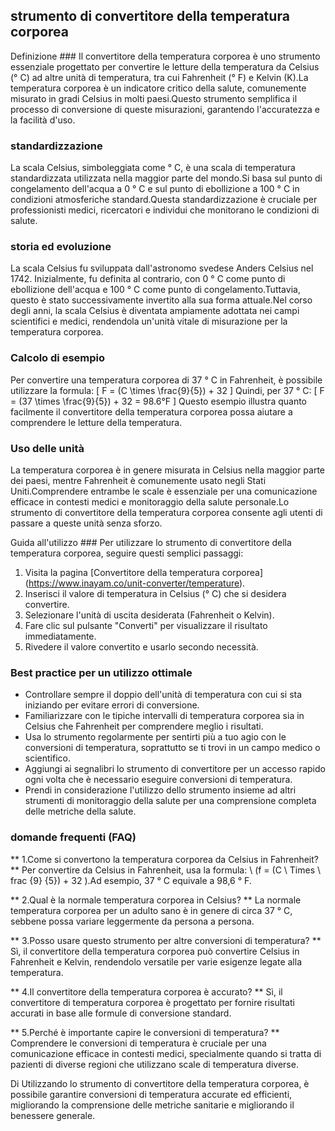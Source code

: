 ## strumento di convertitore della temperatura corporea

Definizione ###
Il convertitore della temperatura corporea è uno strumento essenziale progettato per convertire le letture della temperatura da Celsius (° C) ad altre unità di temperatura, tra cui Fahrenheit (° F) e Kelvin (K).La temperatura corporea è un indicatore critico della salute, comunemente misurato in gradi Celsius in molti paesi.Questo strumento semplifica il processo di conversione di queste misurazioni, garantendo l'accuratezza e la facilità d'uso.

### standardizzazione
La scala Celsius, simboleggiata come ° C, è una scala di temperatura standardizzata utilizzata nella maggior parte del mondo.Si basa sul punto di congelamento dell'acqua a 0 ° C e sul punto di ebollizione a 100 ° C in condizioni atmosferiche standard.Questa standardizzazione è cruciale per professionisti medici, ricercatori e individui che monitorano le condizioni di salute.

### storia ed evoluzione
La scala Celsius fu sviluppata dall'astronomo svedese Anders Celsius nel 1742. Inizialmente, fu definita al contrario, con 0 ° C come punto di ebollizione dell'acqua e 100 ° C come punto di congelamento.Tuttavia, questo è stato successivamente invertito alla sua forma attuale.Nel corso degli anni, la scala Celsius è diventata ampiamente adottata nei campi scientifici e medici, rendendola un'unità vitale di misurazione per la temperatura corporea.

### Calcolo di esempio
Per convertire una temperatura corporea di 37 ° C in Fahrenheit, è possibile utilizzare la formula:
\[ F = (C \times \frac{9}{5}) + 32 \]
Quindi, per 37 ° C:
\[ F = (37 \times \frac{9}{5}) + 32 = 98.6°F \]
Questo esempio illustra quanto facilmente il convertitore della temperatura corporea possa aiutare a comprendere le letture della temperatura.

### Uso delle unità
La temperatura corporea è in genere misurata in Celsius nella maggior parte dei paesi, mentre Fahrenheit è comunemente usato negli Stati Uniti.Comprendere entrambe le scale è essenziale per una comunicazione efficace in contesti medici e monitoraggio della salute personale.Lo strumento di convertitore della temperatura corporea consente agli utenti di passare a queste unità senza sforzo.

Guida all'utilizzo ###
Per utilizzare lo strumento di convertitore della temperatura corporea, seguire questi semplici passaggi:
1. Visita la pagina [Convertitore della temperatura corporea] (https://www.inayam.co/unit-converter/temperature).
2. Inserisci il valore di temperatura in Celsius (° C) che si desidera convertire.
3. Selezionare l'unità di uscita desiderata (Fahrenheit o Kelvin).
4. Fare clic sul pulsante "Converti" per visualizzare il risultato immediatamente.
5. Rivedere il valore convertito e usarlo secondo necessità.

### Best practice per un utilizzo ottimale
- Controllare sempre il doppio dell'unità di temperatura con cui si sta iniziando per evitare errori di conversione.
- Familiarizzare con le tipiche intervalli di temperatura corporea sia in Celsius che Fahrenheit per comprendere meglio i risultati.
- Usa lo strumento regolarmente per sentirti più a tuo agio con le conversioni di temperatura, soprattutto se ti trovi in ​​un campo medico o scientifico.
- Aggiungi ai segnalibri lo strumento di convertitore per un accesso rapido ogni volta che è necessario eseguire conversioni di temperatura.
- Prendi in considerazione l'utilizzo dello strumento insieme ad altri strumenti di monitoraggio della salute per una comprensione completa delle metriche della salute.

### domande frequenti (FAQ)

** 1.Come si convertono la temperatura corporea da Celsius in Fahrenheit? **
Per convertire da Celsius in Fahrenheit, usa la formula: \ (f = (C \ Times \ frac {9} {5}) + 32 \).Ad esempio, 37 ° C equivale a 98,6 ° F.

** 2.Qual è la normale temperatura corporea in Celsius? **
La normale temperatura corporea per un adulto sano è in genere di circa 37 ° C, sebbene possa variare leggermente da persona a persona.

** 3.Posso usare questo strumento per altre conversioni di temperatura? **
Sì, il convertitore della temperatura corporea può convertire Celsius in Fahrenheit e Kelvin, rendendolo versatile per varie esigenze legate alla temperatura.

** 4.Il convertitore della temperatura corporea è accurato? **
Sì, il convertitore di temperatura corporea è progettato per fornire risultati accurati in base alle formule di conversione standard.

** 5.Perché è importante capire le conversioni di temperatura? **
Comprendere le conversioni di temperatura è cruciale per una comunicazione efficace in contesti medici, specialmente quando si tratta di pazienti di diverse regioni che utilizzano scale di temperatura diverse.

Di Utilizzando lo strumento di convertitore della temperatura corporea, è possibile garantire conversioni di temperatura accurate ed efficienti, migliorando la comprensione delle metriche sanitarie e migliorando il benessere generale.